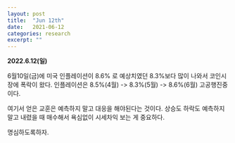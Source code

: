```yaml
---
layout: post
title:  "Jun 12th"
date:   2021-06-12
categories: research
excerpt: ""
---
```


**2022.6.12(일)**

6월10일(금)에 미국 인플레이션이 8.6% 로 예상치였던 8.3%보다 많이 나와서 코인시장에 폭락이 왔다. 인플레이션은 8.5%(4월) -> 8.3%(5월) -> 8.6%(6월) 고공행진중이다. 

여기서 얻은 교훈은 예측하지 말고 대응을 해야된다는 것이다. 
상승도 하락도 예측하지 말고 내렸을 때 매수해서 욕심없이 시세차익 보는 게 중요하다.

명심하도록하자. 

 



